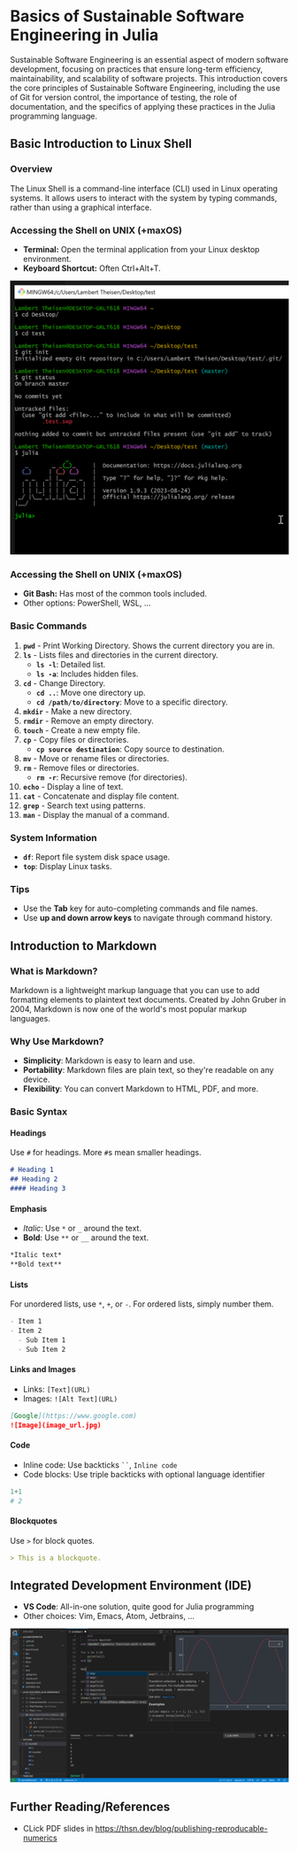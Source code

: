 # Basics of Sustainable Software Engineering in Julia

Sustainable Software Engineering is an essential aspect of modern software development, focusing on practices that ensure long-term efficiency, maintainability, and scalability of software projects. This introduction covers the core principles of Sustainable Software Engineering, including the use of Git for version control, the importance of testing, the role of documentation, and the specifics of applying these practices in the Julia programming language.

## Basic Introduction to Linux Shell

### Overview
The Linux Shell is a command-line interface (CLI) used in Linux operating systems. It allows users to interact with the system by typing commands, rather than using a graphical interface.

### Accessing the Shell on UNIX (+maxOS)
- **Terminal:** Open the terminal application from your Linux desktop environment.
- **Keyboard Shortcut:** Often Ctrl+Alt+T.

![Alt text](./figs/git-bash.png)

### Accessing the Shell on UNIX (+maxOS)
- **Git Bash:** Has most of the common tools included.
- Other options: PowerShell, WSL, ...

### Basic Commands
1. **`pwd`** - Print Working Directory. Shows the current directory you are in.
2. **`ls`** - Lists files and directories in the current directory.
   - **`ls -l`**: Detailed list.
   - **`ls -a`**: Includes hidden files.
3. **`cd`** - Change Directory.
   - **`cd ..`**: Move one directory up.
   - **`cd /path/to/directory`**: Move to a specific directory.
4. **`mkdir`** - Make a new directory.
5. **`rmdir`** - Remove an empty directory.
6. **`touch`** - Create a new empty file.
7. **`cp`** - Copy files or directories.
   - **`cp source destination`**: Copy source to destination.
8. **`mv`** - Move or rename files or directories.
9. **`rm`** - Remove files or directories.
   - **`rm -r`**: Recursive remove (for directories).
10. **`echo`** - Display a line of text.
11. **`cat`** - Concatenate and display file content.
12. **`grep`** - Search text using patterns.
13. **`man`** - Display the manual of a command.

### System Information
- **`df`**: Report file system disk space usage.
- **`top`**: Display Linux tasks.

### Tips
- Use the **Tab** key for auto-completing commands and file names.
- Use **up and down arrow keys** to navigate through command history.


## Introduction to Markdown

### What is Markdown?
Markdown is a lightweight markup language that you can use to add formatting elements to plaintext text documents. Created by John Gruber in 2004, Markdown is now one of the world's most popular markup languages.

### Why Use Markdown?
- **Simplicity**: Markdown is easy to learn and use.
- **Portability**: Markdown files are plain text, so they're readable on any device.
- **Flexibility**: You can convert Markdown to HTML, PDF, and more.

### Basic Syntax

#### Headings
Use `#` for headings. More `#`s mean smaller headings.

```markdown
# Heading 1
## Heading 2
#### Heading 3
```

#### Emphasis
- *Italic*: Use `*` or `_` around the text.
- **Bold**: Use `**` or `__` around the text.

```markdown
*Italic text*
**Bold text**
```

#### Lists
For unordered lists, use `*`, `+`, or `-`. For ordered lists, simply number them.

```markdown
- Item 1
- Item 2
  - Sub Item 1
  - Sub Item 2
```

#### Links and Images
- Links: `[Text](URL)`
- Images: `![Alt Text](URL)`

```markdown
[Google](https://www.google.com)
![Image](image_url.jpg)
```

#### Code
- Inline code: Use backticks ` `` `, `Inline code`
- Code blocks: Use triple backticks with optional language identifier
```julia
1+1
# 2
```

#### Blockquotes
Use `>` for block quotes.

```markdown
> This is a blockquote.
```


## Integrated Development Environment (IDE)
- **VS Code**: All-in-one solution, quite good for Julia programming
- Other choices: Vim, Emacs, Atom, Jetbrains, ...

![Alt text](./figs/vscode-julia.png)

## Further Reading/References

- CLick PDF slides in https://thsn.dev/blog/publishing-reproducable-numerics
